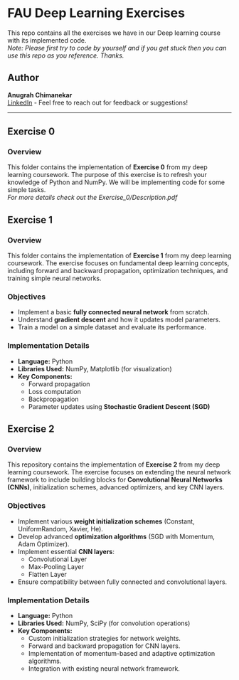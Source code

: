 # FAU Deep Learning Exercises
This repo contains all the exercises we have in our Deep learning course with its implemented code. <br />
*Note: Please first try to code by yourself and if you get stuck then you can use this repo as you reference. Thanks.*

## Author
**Anugrah Chimanekar**<br />
[LinkedIn](https://www.linkedin.com/in/anugrah-chimanekar/) - Feel free to reach out for feedback or suggestions!

---

## Exercise 0
### Overview
This folder contains the implementation of **Exercise 0** from my deep learning coursework. The purpose of this exercise is to refresh your knowledge of Python and NumPy. We will be implementing code for some simple tasks. <br />
*For more details check out the Exercise_0/Description.pdf*

## Exercise 1
### Overview
This folder contains the implementation of **Exercise 1** from my deep learning coursework. The exercise focuses on fundamental deep learning concepts, including forward and backward propagation, optimization techniques, and training simple neural networks.

### Objectives
- Implement a basic **fully connected neural network** from scratch.
- Understand **gradient descent** and how it updates model parameters.
- Train a model on a simple dataset and evaluate its performance.

### Implementation Details
- **Language:** Python
- **Libraries Used:** NumPy, Matplotlib (for visualization)
- **Key Components:**
  - Forward propagation
  - Loss computation
  - Backpropagation
  - Parameter updates using **Stochastic Gradient Descent (SGD)**

## Exercise 2
### Overview
This repository contains the implementation of **Exercise 2** from my deep learning coursework. The exercise focuses on extending the neural network framework to include building blocks for **Convolutional Neural Networks (CNNs)**, initialization schemes, advanced optimizers, and key CNN layers.

### Objectives
- Implement various **weight initialization schemes** (Constant, UniformRandom, Xavier, He).
- Develop advanced **optimization algorithms** (SGD with Momentum, Adam Optimizer).
- Implement essential **CNN layers**:
  - Convolutional Layer
  - Max-Pooling Layer
  - Flatten Layer
- Ensure compatibility between fully connected and convolutional layers.

### Implementation Details
- **Language:** Python
- **Libraries Used:** NumPy, SciPy (for convolution operations)
- **Key Components:**
  - Custom initialization strategies for network weights.
  - Forward and backward propagation for CNN layers.
  - Implementation of momentum-based and adaptive optimization algorithms.
  - Integration with existing neural network framework.